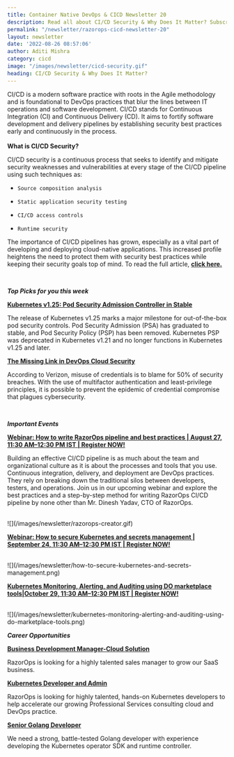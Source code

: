 ```yaml
---
title: Container Native DevOps & CICD Newsletter 20
description: Read all about CI/CD Security & Why Does It Matter? Subscribe to get the latest updates on container-native & DevOps news here.
permalink: "/newsletter/razorops-cicd-newsletter-20"
layout: newsletter
date: '2022-08-26 08:57:06'
author: Aditi Mishra
category: cicd
image: "/images/newsletter/cicd-security.gif"
heading: CI/CD Security & Why Does It Matter?
---
```



CI/CD is a modern software practice with roots in the Agile methodology and is foundational to DevOps practices that blur the lines between IT operations and software development. CI/CD stands for Continuous Integration (CI) and Continuous Delivery (CD). It aims to fortify software development and delivery pipelines by establishing security best practices early and continuously in the process.
<br>
<br>
**What is CI/CD Security?**

CI/CD security is a continuous process that seeks to identify and mitigate security weaknesses and vulnerabilities at every stage of the CI/CD pipeline using such techniques as:

*     Source composition analysis
*     Static application security testing
*     CI/CD access controls
*     Runtime security

The importance of CI/CD pipelines has grown, especially as a vital part of developing and deploying cloud-native applications. This increased profile heightens the need to protect them with security best practices while keeping their security goals top of mind. To read the full article, <a href="https://securityboulevard.com/2022/08/what-is-ci-cd-security-why-does-it-matter/" target="_blank"><b>click here.</b></a>

<br>

***Top Picks for you this week***

<a href="https://kubernetes.io/blog/2022/08/25/pod-security-admission-stable/" target="_blank"><b>Kubernetes v1.25: Pod Security Admission Controller in Stable</b></a>

The release of Kubernetes v1.25 marks a major milestone for out-of-the-box pod security controls. Pod Security Admission (PSA) has graduated to stable, and Pod Security Policy (PSP) has been removed. Kubernetes PSP was deprecated in Kubernetes v1.21 and no longer functions in Kubernetes v1.25 and later.

<a href="https://devops.com/the-missing-link-in-devops-cloud-security/" target="_blank"><b>The Missing Link in DevOps Cloud Security</b></a>

According to Verizon, misuse of credentials is to blame for 50% of security breaches. With the use of multifactor authentication and least-privilege principles, it is possible to prevent the epidemic of credential compromise that plagues cybersecurity.

<br>

***Important Events***

<a href="https://bit.ly/3BE1gT0" target="_blank"><b>Webinar: How to write RazorOps pipeline and best practices | August 27, 11:30 AM–12:30 PM IST | Register NOW!</b></a>

Building an effective CI/CD pipeline is as much about the team and organizational culture as it is about the processes and tools that you use. Continuous integration, delivery, and deployment are DevOps practices. They rely on breaking down the traditional silos between developers, testers, and operations. Join us in our upcoming webinar and explore the best practices and a step-by-step method for writing RazorOps CI/CD pipeline by none other than Mr. Dinesh Yadav, CTO of RazorOps. 

<br>
![](/images/newsletter/razorops-creator.gif)
<br>

<a href="https://bit.ly/3oY6QrX" target="_blank"><b>Webinar: How to secure Kubernetes and secrets management | September 24, 11:30 AM–12:30 PM IST | Register NOW!</b></a>

<br>
![](/images/newsletter/how-to-secure-kubernetes-and-secrets-management.png)
<br>

<a href="https://razorops.com/webinars/kubernetes-monitoring-alerting-and-auditing-using-do-marketplace-tools/" target="_blank"><b>Kubernetes Monitoring, Alerting, and Auditing using DO marketplace tools|October 29, 11:30 AM–12:30 PM IST | Register NOW!</b></a>

<br>
![](/images/newsletter/kubernetes-monitoring-alerting-and-auditing-using-do-marketplace-tools.png)
<br>


***Career Opportunities***

<p><b><a href="https://bit.ly/3oXs5dr" target="_blank">Business Development Manager-Cloud Solution</a></b></p>

RazorOps is looking for a highly talented sales manager to grow our SaaS business.

<p><b><a href="https://bit.ly/3zDg4jf" target="_blank">Kubernetes Developer and Admin</a></b></p>

RazorOps is looking for highly talented, hands-on Kubernetes developers to help accelerate our growing Professional Services consulting cloud and DevOps practice.

<p><b><a href="https://bit.ly/3PPjfKn" target="_blank">Senior Golang Developer</a></b></p>

We need a strong, battle-tested Golang developer with experience developing the Kubernetes operator SDK and runtime controller.
